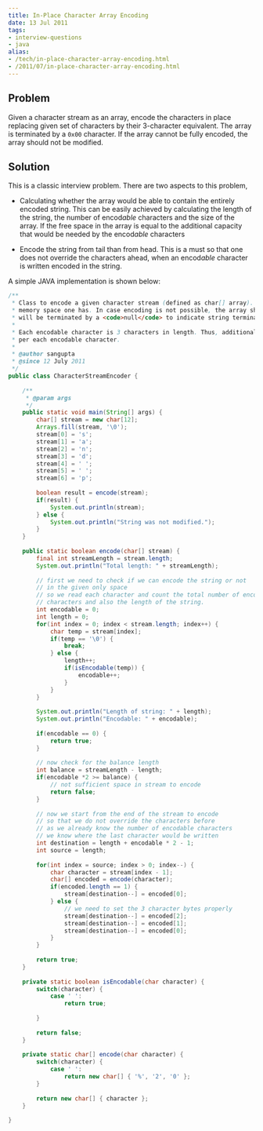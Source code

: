 ```yaml
---
title: In-Place Character Array Encoding
date: 13 Jul 2011
tags: 
- interview-questions
- java
alias:
- /tech/in-place-character-array-encoding.html
- /2011/07/in-place-character-array-encoding.html
---
```


Problem
-------

Given a character stream as an array, encode the characters in place replacing given set of 
characters by their 3-character equivalent. The array is terminated by a `0x00` character. 
If the array cannot be fully encoded, the array should not be modified.

Solution
--------

This is a classic interview problem. There are two aspects to this problem,

* Calculating whether the array would be able to contain the entirely encoded string. This 
can be easily achieved by calculating the length of the string, the number of encod<i>able</i> 
characters and the size of the array. If the free space in the array is equal to the additional 
capacity that would be needed by the encod<i>able</i> characters </li>

* Encode the string from tail than from head. This is a must so that one does not override the 
characters ahead, when an encod<i>able</i> character is written encoded in the string.

A simple JAVA implementation is shown below:

```java
/**
 * Class to encode a given character stream (defined as char[] array). The character array is the only
 * memory space one has. In case encoding is not possible, the array should be left untouched. The array
 * will be terminated by a <code>null</code> to indicate string termination.
 * 
 * Each encodable character is 3 characters in length. Thus, additional space required would be 2 characters
 * per each encodable character.
 * 
 * @author sangupta
 * @since 12 July 2011
 */
public class CharacterStreamEncoder {
 
    /**
     * @param args
     */
    public static void main(String[] args) {
        char[] stream = new char[12];
        Arrays.fill(stream, '\0');
        stream[0] = 's';
        stream[1] = 'a';
        stream[2] = 'n';
        stream[3] = 'd';
        stream[4] = ' ';
        stream[5] = ' ';
        stream[6] = 'p';
         
        boolean result = encode(stream);
        if(result) {
            System.out.println(stream);
        } else {
            System.out.println("String was not modified.");
        }
    }
     
    public static boolean encode(char[] stream) {
        final int streamLength = stream.length;
        System.out.println("Total length: " + streamLength);
         
        // first we need to check if we can encode the string or not
        // in the given only space
        // so we read each character and count the total number of encodable
        // characters and also the length of the string.
        int encodable = 0;
        int length = 0;
        for(int index = 0; index < stream.length; index++) {
            char temp = stream[index];
            if(temp == '\0') {
                break;
            } else {
                length++;
                if(isEncodable(temp)) {
                    encodable++;
                }
            }
        }
         
        System.out.println("Length of string: " + length);
        System.out.println("Encodable: " + encodable);
         
        if(encodable == 0) {
            return true;
        }
             
        // now check for the balance length
        int balance = streamLength - length;
        if(encodable *2 >= balance) {
            // not sufficient space in stream to encode
            return false;
        }
         
        // now we start from the end of the stream to encode
        // so that we do not override the characters before
        // as we already know the number of encodable characters
        // we know where the last character would be written
        int destination = length + encodable * 2 - 1;
        int source = length;
         
        for(int index = source; index > 0; index--) {
            char character = stream[index - 1];
            char[] encoded = encode(character);
            if(encoded.length == 1) {
                stream[destination--] = encoded[0];
            } else {
                // we need to set the 3 character bytes properly
                stream[destination--] = encoded[2];
                stream[destination--] = encoded[1];
                stream[destination--] = encoded[0];
            }
        }
         
        return true;
    }
 
    private static boolean isEncodable(char character) {
        switch(character) {
            case ' ':
                return true;
                 
        }
         
        return false;
    }
     
    private static char[] encode(char character) {
        switch(character) {
            case ' ':
                return new char[] { '%', '2', '0' };
        }
         
        return new char[] { character };
    }
 
}
```